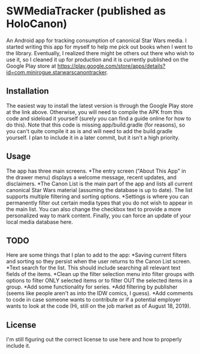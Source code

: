 # SWMediaTracker (published as HoloCanon)
An Android app for tracking consumption of canonical Star Wars media. I started writing this app for myself to help me pick out books when I went to the library. Eventually, I realized there might be others out there who wish to use it, so I cleaned it up for production and it is currently published on the Google Play store at https://play.google.com/store/apps/details?id=com.minirogue.starwarscanontracker.

## Installation
The easiest way to install the latest version is through the Google Play store at the link above. Otherwise, you will need to compile the APK from this code and sideload it yourself (surely you can find a guide online for how to do this). Note that this code is missing app/build.gradle (for reasons), so you can't quite compile it as is and will need to add the build.gradle yourself. I plan to include it in a later commit, but it isn't a high priority.

## Usage
The app has three main screens.
*The entry screen ("About This App" in the drawer menu) displays a welcome message, recent updates, and disclaimers.
*The Canon List is the main part of the app and lists all current canonical Star Wars material (assuming the database is up to date). The list supports multiple filtering and sorting options.
*Settings is where you can permanently filter out certain media types that you do not wish to appear in the main list. You can also change the checkbox text to provide a more personalized way to mark content. Finally, you can force an update of your local media database here.

## TODO
Here are some things that I plan to add to the app:
*Saving current filters and sorting so they persist when the user returns to the Canon List screen.
*Text search for the list. This should include searching all relevant text fields of the items.
*Clean up the filter selection menu into filter groups with options to filter ONLY selected items or to filter OUT the selected items in a group.
*Add some functionality for series.
*Add filtering by publisher (seems like people aren't as into the IDW comics, I guess).
*Add comments to code in case someone wants to contribute or if a potential employer wants to look at the code (Hi, still on the job market as of August 18, 2019).

## License
I'm still figuring out the correct license to use here and how to properly include it.
